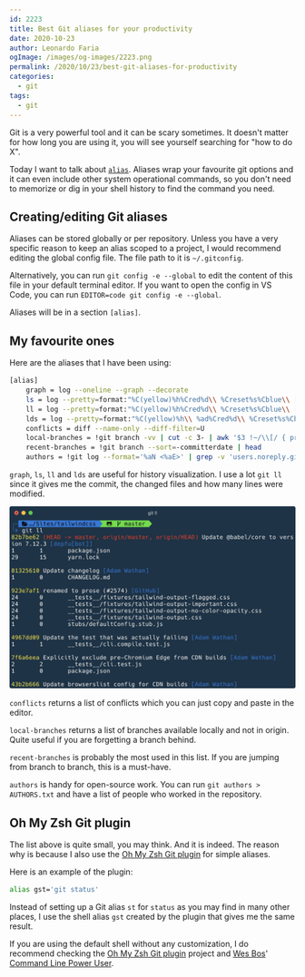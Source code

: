 ```yaml
---
id: 2223
title: Best Git aliases for your productivity
date: 2020-10-23
author: Leonardo Faria
ogImage: /images/og-images/2223.png
permalink: /2020/10/23/best-git-aliases-for-productivity
categories:
  - git
tags:
  - git
---
```


Git is a very powerful tool and it can be scary sometimes. It doesn't matter for how long you are using it, you will see yourself searching for "how to do X".

Today I want to talk about [`alias`](https://git-scm.com/book/en/v2/Git-Basics-Git-Aliases). Aliases wrap your favourite git options and it can even include other system operational commands, so you don't need to memorize or dig in your shell history to find the command you need.

## Creating/editing Git aliases

Aliases can be stored globally or per repository. Unless you have a very specific reason to keep an alias scoped to a project, I would recommend editing the global config file. The file path to it is `~/.gitconfig`. 

Alternatively, you can run `git config -e --global` to edit the content of this file in your default terminal editor. If you want to open the config in VS Code, you can run `EDITOR=code git config -e --global`.

Aliases will be in a section `[alias]`.

## My favourite ones

Here are the aliases that I have been using:

```bash
[alias]
	graph = log --oneline --graph --decorate
	ls = log --pretty=format:"%C(yellow)%h%Cred%d\\ %Creset%s%Cblue\\ [%cn]" --decorate
	ll = log --pretty=format:"%C(yellow)%h%Cred%d\\ %Creset%s%Cblue\\ [%cn]" --decorate --numstat
	lds = log --pretty=format:"%C(yellow)%h\\ %ad%Cred%d\\ %Creset%s%Cblue\\ [%cn]" --decorate --date=short
	conflicts = diff --name-only --diff-filter=U
	local-branches = !git branch -vv | cut -c 3- | awk '$3 !~/\\[/ { print $1 }'
	recent-branches = !git branch --sort=-committerdate | head
	authors = !git log --format='%aN <%aE>' | grep -v 'users.noreply.github.com' | sort -u --ignore-case
```

`graph`, `ls`, `ll` and `lds` are useful for history visualization. I use a lot `git ll` since it gives me the commit, the changed files and how many lines were modified.

![git ll example in the Tailwind CSS repository](/wp-content/uploads/2020/10/git-ll.jpg)

`conflicts` returns a list of conflicts which you can just copy and paste in the editor. 

`local-branches` returns a list of branches available locally and not in origin. Quite useful if you are forgetting a branch behind.

`recent-branches` is probably the most used in this list. If you are jumping from branch to branch, this is a must-have.

`authors` is handy for open-source work. You can run `git authors > AUTHORS.txt` and have a list of people who worked in the repository.

## Oh My Zsh Git plugin

The list above is quite small, you may think. And it is indeed. The reason why is because I also use the [Oh My Zsh Git plugin](https://github.com/ohmyzsh/ohmyzsh/blob/master/plugins/git/git.plugin.zsh) for simple aliases. 

Here is an example of the plugin:

```bash
alias gst='git status'
```

Instead of setting up a Git alias `st` for `status` as you may find in many other places, I use the shell alias `gst` created by the plugin that gives me the same result. 

If you are using the default shell without any customization, I do recommend checking the [Oh My Zsh Git plugin](https://github.com/ohmyzsh/ohmyzsh/) project and [Wes Bos](https://wesbos.com/)' [Command Line Power User](https://commandlinepoweruser.com/).
